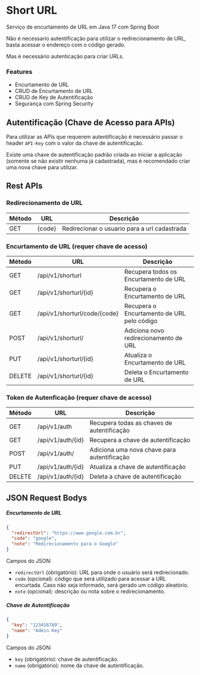 # Short URL

Serviço de encurtamento de URL em Java 17 com Spring Boot

Não é necessario autentificação para utilizar o redirecionamento de URL, basta acessar o endereço com o código gerado.

Mas é necessário autenticação para criar URLs.

### Features

-  Encurtamento de URL
-  CRUD de Encurtamento de URL
-  CRUD de Key de Autentificação
-  Segurança com Spring Security

## Autentificação (Chave de Acesso para APIs)

Para utilizar as APIs que requerem autentificação é necessário passar o header `API-Key` com o valor da chave de autentificação.

Existe uma chave de autentificação padrão criada ao iniciar a aplicação (somente se não existir nenhuma já cadastrada), mas é recomendado criar uma nova chave para utilizar.

##  Rest APIs

### Redirecionamento de URL

| Método | URL    | Descrição                                    |
|--------|--------|----------------------------------------------|
| GET    | {code} | Redirecionar o usuario para a url cadastrada |

### Encurtamento de URL (requer chave de acesso)

| Método | URL                          | Descrição                                  |
|--------|------------------------------|--------------------------------------------|
| GET    | /api/v1/shorturl             | Recupera todos os Encurtamento de URL      | 
| GET    | /api/v1/shorturl/{id}        | Recupera o Encurtamento de URL             | 
| GET    | /api/v1/shorturl/code/{code} | Recupera o Encurtamento de URL pelo código | 
| POST   | /api/v1/shorturl/            | Adiciona novo redirecionamento de URL      | 
| PUT    | /api/v1/shorturl/{id}        | Atualiza o Encurtamento de URL             | 
| DELETE | /api/v1/shorturl/{id}        | Deleta o Encurtamento de URL               |

### Token de Autenficação (requer chave de acesso)

| Método | URL               | Descrição                                   | 
|--------|-------------------|---------------------------------------------|
| GET    | /api/v1/auth      | Recupera todas as chaves de autentificação  |
| GET    | /api/v1/auth/{id} | Recupera a chave de autentificação          |
| POST   | /api/v1/auth/     | Adiciona uma nova chave para autentificação |     
| PUT    | /api/v1/auth/{id} | Atualiza a chave de autentificação          | 
| DELETE | /api/v1/auth/{id} | Deleta a chave de autentificação            |    

## JSON Request Bodys

##### Encurtamento de URL

```json
{
  "redirectUrl": "https://www.google.com.br",
  "code": "google",
  "note": "Redirecionamento para o Google"
}
```

Campos do JSON:

- `redirectUrl` (obrigatório): URL para onde o usuário será redirecionado.
- `code` (opcional): código que será utilizado para acessar a URL encurtada. Caso não seja informado, será gerado um código aleatório.
- `note` (opcional): descrição ou nota sobre o redirecionamento.

##### Chave de Autentificação

```json
{
  "key": "123456789",
  "name": "Admin Key"
}
```

Campos do JSON:

- `key` (obrigatório): chave de autentificação.
- `name` (obrigatório): nome da chave de autentificação.
